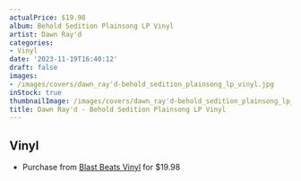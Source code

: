 ```yaml
---
actualPrice: $19.98
album: Behold Sedition Plainsong LP Vinyl
artist: Dawn Ray'd
categories:
- Vinyl
date: '2023-11-19T16:40:12'
draft: false
images:
- /images/covers/dawn_ray'd-behold_sedition_plainsong_lp_vinyl.jpg
inStock: true
thumbnailImage: /images/covers/dawn_ray'd-behold_sedition_plainsong_lp_vinyl-thumb.jpg
title: Dawn Ray'd - Behold Sedition Plainsong LP Vinyl
---
```


## Vinyl
* Purchase from [Blast Beats Vinyl](https://blastbeatsvinyl.com/products/dawn-rayd-behold-sedition-plainsong-lp-vinyl) for $19.98
